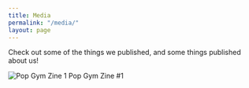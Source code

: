 ```yaml
---
title: Media
permalink: "/media/"
layout: page
---
```


Check out some of the things we published, and some things published about us!

![Pop Gym Zine 1](/assets/zinelogofinal.jpg)
Pop Gym Zine #1

